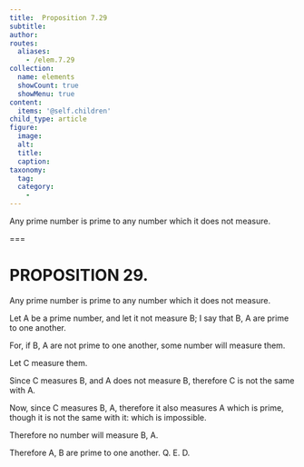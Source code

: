 ```yaml
---
title:  Proposition 7.29
subtitle: 
author:
routes:
  aliases:
    - /elem.7.29
collection:
  name: elements
  showCount: true
  showMenu: true
content:
  items: '@self.children'
child_type: article
figure:
  image:
  alt:
  title:
  caption:
taxonomy:
  tag:
  category:
    - 
---
```


<p>
       <hi rend="ital">Any prime number is prime to any number which it does not measure.</hi>
      </p>

===

<h1>PROPOSITION 29.</h1>
<p>
       <span class="ital">Any prime number is prime to any number which it does not measure.</span>
      </p>

<p>Let <span class="ital">A</span> be a prime number, and let it not measure <span class="ital">B</span>; I say that <span class="ital">B</span>, <span class="ital">A</span> are prime to one another. </p>

<p>For, if <span class="ital">B</span>, <span class="ital">A</span> are not prime to one another, some number will measure them. 
      </p>

<p>Let <span class="ital">C</span> measure them. </p>

<p>Since <span class="ital">C</span> measures <span class="ital">B</span>, and <span class="ital">A</span> does not measure <span class="ital">B</span>, therefore <span class="ital">C</span> is not the same with <span class="ital">A</span>. </p>

<p>Now, since <span class="ital">C</span> measures <span class="ital">B</span>, <span class="ital">A</span>, therefore it also measures <span class="ital">A</span> which is prime, though it is not the same with it: which is impossible. <pb n="331"/></p>

<p>Therefore no number will measure <span class="ital">B</span>, <span class="ital">A</span>. </p>

<p>Therefore <span class="ital">A</span>, <span class="ital">B</span> are prime to one another. Q. E. D.</p>
